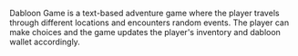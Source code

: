 Dabloon Game is a text-based adventure game where the player travels through different locations and encounters random events. The player can make choices and the game updates the player's inventory and dabloon wallet accordingly.
